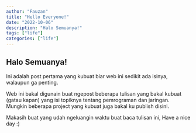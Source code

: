 ```yaml
---
author: "Fauzan"
title: "Hello Everyone!"
date: "2022-10-06"
description: "Halo Semuanya!"
tags: ["life"]
categories: ["life"]
---
```


## Halo Semuanya!

Ini adalah post pertama yang kubuat biar web ini sedikit ada isinya, walaupun ga penting.

Web ini bakal digunain buat ngepost beberapa tulisan yang bakal kubuat (gatau kapan) yang isi topiknya tentang pemrograman dan jaringan. Mungkin beberapa project yang kubuat juga bakal ku publish disini.

Makasih buat yang udah ngeluangin waktu buat baca tulisan ini,
Have a nice day :)